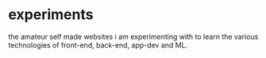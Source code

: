 # experiments
the amateur self made websites i am experimenting with to learn the various technologies of front-end, back-end, app-dev and ML.

